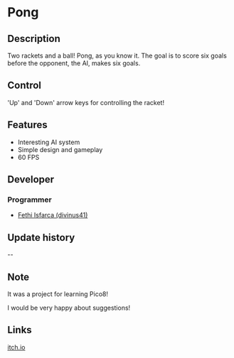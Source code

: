 # Pong

## Description

Two rackets and a ball! Pong, as you know it. The goal is to score six goals before the opponent, the AI, makes six goals.

## Control

'Up' and 'Down' arrow keys for controlling the racket!

## Features

* Interesting AI system
* Simple design and gameplay
* 60 FPS

## Developer

### Programmer

* [Fethi Isfarca (divinus41)](https://twitter.com/divinus41)

## Update history

--

## Note

It was a project for learning Pico8!

I would be very happy about suggestions!

## Links

[itch.io](https://divinus41.itch.io/pong)